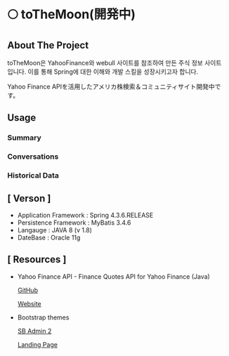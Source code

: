 # 🌕 toTheMoon(開発中)
 
<!-- ABOUT THE PROJECT -->
## About The Project

toTheMoon은 YahooFinance와 webull 사이트를 참조하여 만든 주식 정보 사이트 입니다.
이를 통해 Spring에 대한 이해와 개발 스킬을 성장시키고자 합니다.

Yahoo Finance APIを活用したアメリカ株検索＆コミュニティサイト開発中です。


<!-- USAGE -->
## Usage

### Summary
### Conversations
### Historical Data

## [ Verson ]

- Application Framework : Spring 4.3.6.RELEASE
- Persistence Framework : MyBatis 3.4.6
- Langauge : JAVA 8 (v 1.8)
- DateBase : Oracle 11g

## [ Resources ]

- Yahoo Finance API - Finance Quotes API for Yahoo Finance (Java)

    [GitHub](https://github.com/sstrickx/yahoofinance-api)
 
    [Website](https://financequotes-api.com/)
    
- Bootstrap themes

    [SB Admin 2](https://startbootstrap.com/theme/sb-admin-2)
    
    [Landing Page](https://startbootstrap.com/theme/landing-page)
